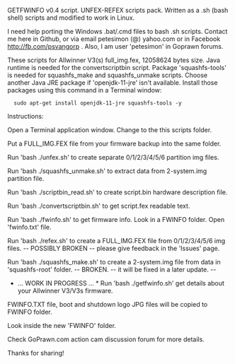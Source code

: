 GETFWINFO v0.4 script. UNFEX-REFEX scripts pack.
Written as a .sh (bash shell) scripts and modified
to work in Linux.

I need help porting the Windows .bat/.cmd files to bash
.sh scripts. Contact me here in Github, or via email
petesimon (@) yahoo.com or in Facebook http://fb.com/psvangorp .
Also, I am user 'petesimon' in Goprawn forums.

These scripts for Allwinner V3(s) full_img.fex, 12058624 bytes size.
Java runtime is needed for the convertscriptbin script.
Package 'squashfs-tools' is needed for squashfs_make and squashfs_unmake scripts.
Choose another Java JRE package if 'openjdk-11-jre' isn't available.
Install those packages using this command in a Terminal window:

      sudo apt-get install openjdk-11-jre squashfs-tools -y

Instructions:

Open a Terminal application window. Change to the this scripts folder.

Put a FULL_IMG.FEX file from your firmware backup into the same folder. 

Run 'bash ./unfex.sh' to create separate 0/1/2/3/4/5/6 partition img files.

Run 'bash ./squashfs_unmake.sh' to extract data from 2-system.img partition file.

Run 'bash ./scriptbin_read.sh' to create script.bin hardware description file.

Run 'bash ./convertscriptbin.sh' to get script.fex readable text.

Run 'bash ./fwinfo.sh' to get firmware info. Look in a FWINFO folder. Open 'fwinfo.txt' file.

Run 'bash ./refex.sh' to create a FULL_IMG.FEX file from 0/1/2/3/4/5/6 img files.
-- POSSIBLY BROKEN -- please give feedback in the 'Issues' page.

Run 'bash ./squashfs_make.sh' to create a 2-system.img file from data in 'squashfs-root' folder. -- BROKEN. -- it will be fixed in a later update. --

* ... WORK IN PROGRESS ... *
Run 'bash ./getfwinfo.sh' get details about your Allwinner V3/V3s firmware. 

FWINFO.TXT file, boot and shutdown logo JPG files will be copied to FWINFO folder.

Look inside the new 'FWINFO' folder.

Check GoPrawn.com action cam discussion forum for more details.

Thanks for sharing!

